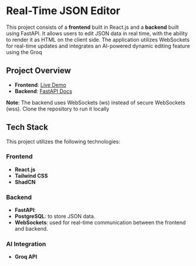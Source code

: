 # Real-Time JSON Editor

This project consists of a **frontend** built in React.js and a **backend** built using FastAPI. It allows users to edit JSON data in real time, with the ability to render it as HTML on the client side. The application utilizes WebSockets for real-time updates and integrates an AI-powered dynamic editing feature using the Groq

## Project Overview

- **Frontend**: [Live Demo](https://jsonwebeditor.vercel.app/)
- **Backend**: [FastAPI Docs](http://ec2-13-49-68-118.eu-north-1.compute.amazonaws.com:8000/docs)

**Note**: The backend uses WebSockets (ws) instead of secure WebSockets (wss). Clone the repository to run it locally

## Tech Stack

This project utilizes the following technologies:

### Frontend
- **React.js**
- **Tailwind CSS**
- **ShadCN**

### Backend
- **FastAPI**:
- **PostgreSQL**: to store JSON data.
- **WebSockets**: used for real-time communication between the frontend and backend.

### AI Integration
- **Groq API**


